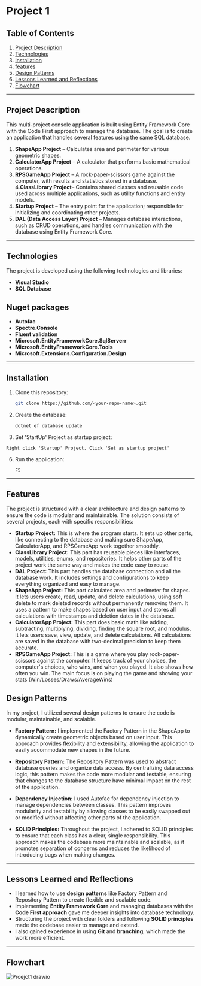 # **Project 1**

## **Table of Contents**
1. [Project Description](#project-description)
2. [Technologies](#technologies)
3. [Installation](#installation)
4. [features](#features)
5. [Design Patterns](#design-patterns)
6. [Lessons Learned and Reflections](#lessons-learned-and-reflections)
7. [Flowchart](#Flowchart)

---

## **Project Description**
This multi-project console application is built using Entity Framework Core with the Code First approach to manage the database. The goal is to create an application that handles several features using the same SQL database.
1. **ShapeApp Project** – Calculates area and perimeter for various geometric shapes.
2. **CalculatorApp Project** – A calculator that performs basic mathematical operations.
3. **RPSGameApp Project** – A rock-paper-scissors game against the computer, with results and statistics stored in a database.
4.**ClassLibrary Project**– Contains shared classes and reusable code used across multiple applications, such as utility functions and entity models.
5. **Startup Project** – The entry point for the application; responsible for initializing and coordinating other projects.
6. **DAL (Data Access Layer) Project** – Manages database interactions, such as CRUD operations, and handles communication with the database using Entity Framework Core.


---

## **Technologies**
The project is developed using the following technologies and libraries:
- **Visual Studio**
- **SQL Database**

## **Nuget packages**
- **Autofac** 
- **Spectre.Console** 
- **Fluent validation** 
- **Microsoft.EntityFrameworkCore.SqlServerr**
- **Microsoft.EntityFrameworkCore.Tools**
- **Microsoft.Extensions.Configuration.Design**

---

## **Installation**
1. Clone this repository:
   ```bash
   git clone https://github.com/<your-repo-name>.git
   ```
5. Create the database:
   ```bash
   dotnet ef database update
   ```
 5. Set 'StartUp' Project as startup project:
   ```
   Right click 'Startup' Project. Click 'Set as startup project'
   ```
6. Run the application:
   ``` Visual Studio
   F5
   ```

---

## **Features**
The project is structured with a clear architecture and design patterns to ensure the code is modular and maintainable. The solution consists of several projects, each with specific responsibilities:
- **Startup Project:** This is where the program starts. It sets up other parts, like connecting to the database and making sure ShapeApp, CalculatorApp, and RPSGameApp work together smoothly.
- **ClassLibrary Project:** This part has reusable pieces like interfaces, models, utilities, enums, and repositories. It helps other parts of the project work the same way and makes the code easy to reuse.
- **DAL Project:** This part handles the database connection and all the database work. It includes settings and configurations to keep everything organized and easy to manage.
- **ShapeApp Project:** This part calculates area and perimeter for shapes. It lets users create, read, update, and delete calculations, using soft delete to mark deleted records without permanently removing them. It uses a pattern to make shapes based on user input and stores all calculations with timestamps and deletion dates in the database.
- **CalculatorApp Project:** This part does basic math like adding, subtracting, multiplying, dividing, finding the square root, and modulus. It lets users save, view, update, and delete calculations. All calculations are saved in the database with two-decimal precision to keep them accurate.
- **RPSGameApp Project:** This is a game where you play rock-paper-scissors against the computer. It keeps track of your choices, the computer's choices, who wins, and when you played. It also shows how often you win. The main focus is on playing the game and showing your stats (Win/Losses/Draws/AverageWins)

## **Design Patterns**
In my project, I utilized several design patterns to ensure the code is modular, maintainable, and scalable.

- **Factory Pattern:** I implemented the Factory Pattern in the ShapeApp to dynamically create geometric objects based on user input. This approach provides flexibility and extensibility, allowing the application to easily accommodate new shapes in the future.

- **Repository Pattern:** The Repository Pattern was used to abstract database queries and organize data access. By centralizing data access logic, this pattern makes the code more modular and testable, ensuring that changes to the database structure have minimal impact on the rest of the application.

- **Dependency Injection:** I used Autofac for dependency injection to manage dependencies between classes. This pattern improves modularity and testability by allowing classes to be easily swapped out or modified without affecting other parts of the application.

- **SOLID Principles:** Throughout the project, I adhered to SOLID principles to ensure that each class has a clear, single responsibility. This approach makes the codebase more maintainable and scalable, as it promotes separation of concerns and reduces the likelihood of introducing bugs when making changes.

---

## **Lessons Learned and Reflections**
- I learned how to use **design patterns** like Factory Pattern and Repository Pattern to create flexible and scalable code.
- Implementing **Entity Framework Core** and managing databases with the **Code First approach** gave me deeper insights into database technology.
- Structuring the project with clear folders and following **SOLID principles** made the codebase easier to manage and extend.
- I also gained experience in using **Git** and **branching**, which made the work more efficient.
  
---

## **Flowchart**

![Proejct1 drawio](https://github.com/user-attachments/assets/d3fc13f3-5f85-4869-aa14-ac3ca2e9e613)


